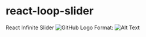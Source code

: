 # react-loop-slider
React Infinite Slider
![GitHub Logo](/images/slider.gif)
Format: ![Alt Text](url)
